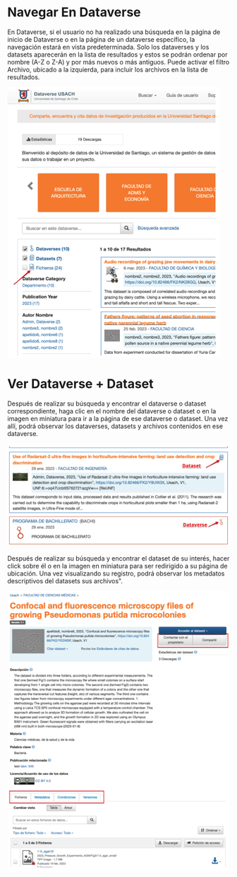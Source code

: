 # Navegar En Dataverse

En Dataverse, si el usuario no ha realizado una búsqueda en la página de inicio de Dataverse o en la
página de un dataverse específico, la navegación estará en vista predeterminada. Solo los
dataverses y los datasets aparecerán en la lista de resultados y estos se podrán ordenar por nombre
(A-Z o Z-A) y por más nuevos o más antiguos. Puede activar el filtro Archivo, ubicado a la izquierda,
para incluir los archivos en la lista de resultados. 

![navigate1.png](public%2Fnavigate1.png)

# Ver Dataverse + Dataset

Después de realizar su búsqueda y encontrar el dataverse o dataset correspondiente, haga clic en
el nombre del dataverse o dataset o en la imagen en miniatura para ir a la página de ese dataverse
o dataset. Una vez allí, podrá observar los dataverses, datasets y archivos contenidos en ese
dataverse. 


![navigate2.png](public%2Fnavigate2.png)

Después de realizar su búsqueda y encontrar el dataset de su interés, hacer click sobre él o en la
imagen en miniatura para ser redirigido a su página de ubicación. Una vez visualizando su registro,
podrá observar los metadatos descriptivos del datasets sus archivos".

![navigate3.png](public%2Fnavigate3.png)